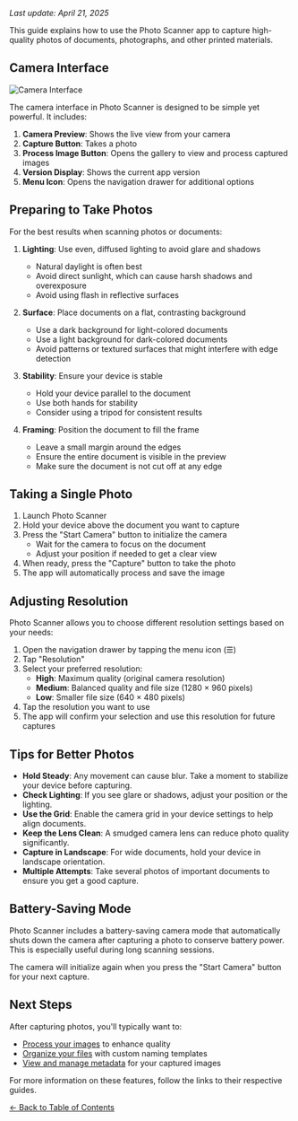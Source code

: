 
*Last update: April 21, 2025*


This guide explains how to use the Photo Scanner app to capture high-quality photos of documents, photographs, and other printed materials.

## Camera Interface

![Camera Interface](../images/camera-interface.png)

The camera interface in Photo Scanner is designed to be simple yet powerful. It includes:

1. **Camera Preview**: Shows the live view from your camera
2. **Capture Button**: Takes a photo
3. **Process Image Button**: Opens the gallery to view and process captured images
4. **Version Display**: Shows the current app version
5. **Menu Icon**: Opens the navigation drawer for additional options

## Preparing to Take Photos

For the best results when scanning photos or documents:

1. **Lighting**: Use even, diffused lighting to avoid glare and shadows
   - Natural daylight is often best
   - Avoid direct sunlight, which can cause harsh shadows and overexposure
   - Avoid using flash in reflective surfaces

2. **Surface**: Place documents on a flat, contrasting background
   - Use a dark background for light-colored documents
   - Use a light background for dark-colored documents
   - Avoid patterns or textured surfaces that might interfere with edge detection

3. **Stability**: Ensure your device is stable
   - Hold your device parallel to the document
   - Use both hands for stability
   - Consider using a tripod for consistent results

4. **Framing**: Position the document to fill the frame
   - Leave a small margin around the edges
   - Ensure the entire document is visible in the preview
   - Make sure the document is not cut off at any edge

## Taking a Single Photo

1. Launch Photo Scanner
2. Hold your device above the document you want to capture
3. Press the "Start Camera" button to initialize the camera
   - Wait for the camera to focus on the document
   - Adjust your position if needed to get a clear view
4. When ready, press the "Capture" button to take the photo
5. The app will automatically process and save the image
## Adjusting Resolution

Photo Scanner allows you to choose different resolution settings based on your needs:

1. Open the navigation drawer by tapping the menu icon (☰)
2. Tap "Resolution"
3. Select your preferred resolution:
   - **High**: Maximum quality (original camera resolution)
   - **Medium**: Balanced quality and file size (1280 × 960 pixels)
   - **Low**: Smaller file size (640 × 480 pixels)
4. Tap the resolution you want to use
5. The app will confirm your selection and use this resolution for future captures

## Tips for Better Photos

- **Hold Steady**: Any movement can cause blur. Take a moment to stabilize your device before capturing.
- **Check Lighting**: If you see glare or shadows, adjust your position or the lighting.
- **Use the Grid**: Enable the camera grid in your device settings to help align documents.
- **Keep the Lens Clean**: A smudged camera lens can reduce photo quality significantly.
- **Capture in Landscape**: For wide documents, hold your device in landscape orientation.
- **Multiple Attempts**: Take several photos of important documents to ensure you get a good capture.

## Battery-Saving Mode

Photo Scanner includes a battery-saving camera mode that automatically shuts down the camera after capturing a photo to conserve battery power. This is especially useful during long scanning sessions.

The camera will initialize again when you press the "Start Camera" button for your next capture.

## Next Steps

After capturing photos, you'll typically want to:

- [Process your images](processing-images.md) to enhance quality
- [Organize your files](file-naming.md) with custom naming templates
- [View and manage metadata](metadata.md) for your captured images

For more information on these features, follow the links to their respective guides.

[← Back to Table of Contents](../SUMMARY.md)
